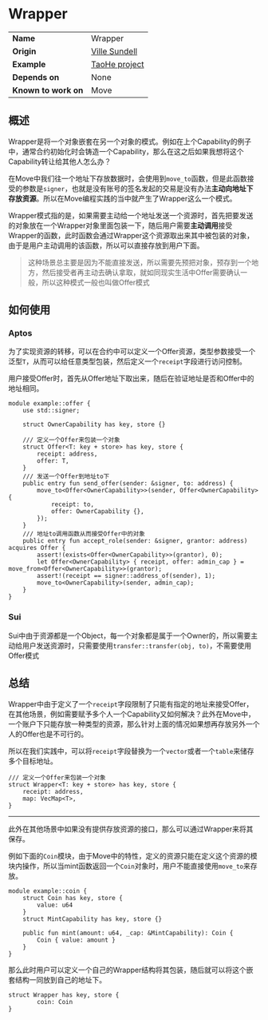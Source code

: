 # Wrapper

|||
|-|-|
| **Name** | Wrapper |
| **Origin** | [Ville Sundell](https://github.com/villesundell) |
| **Example** | [TaoHe project](https://github.com/taoheorg/taohe) |
| **Depends on** | None |
| **Known to work on** | Move |

## 概述

Wrapper是将一个对象嵌套在另一个对象的模式。例如在上个Capability的例子中，通常合约初始化时会铸造一个Capability，那么在这之后如果我想将这个Capability转让给其他人怎么办？

在Move中我们往一个地址下存放数据时，会使用到`move_to`函数，但是此函数接受的参数是`signer`，也就是没有账号的签名发起的交易是没有办法**主动向地址下存放资源**。所以在Move编程实践的当中就产生了Wrapper这么一个模式。

Wrapper模式指的是，如果需要主动给一个地址发送一个资源时，首先把要发送的对象放在一个Wrapper对象里面包装一下，随后用户需要**主动调用**接受Wrapper的函数，此时函数会通过Wrapper这个资源取出来其中被包装的对象，由于是用户主动调用的该函数，所以可以直接存放到用户下面。

> 这种场景总主要是因为不能直接发送，所以需要先预把对象，预存到一个地方，然后接受者再主动去确认拿取，就如同现实生活中Offer需要确认一般，所以这种模式一般也叫做Offer模式

## 如何使用

### Aptos

为了实现资源的转移，可以在合约中可以定义一个Offer资源，类型参数接受一个泛型`T`，从而可以给任意类型包装，然后定义一个`receipt`字段进行访问控制。

用户接受Offer时，首先从Offer地址下取出来，随后在验证地址是否和Offer中的地址相同。

```move
module example::offer {
    use std::signer;

    struct OwnerCapability has key, store {}

    /// 定义一个Offer来包装一个对象
    struct Offer<T: key + store> has key, store {
        receipt: address,
        offer: T,
    }
    /// 发送一个Offer到地址to下
    public entry fun send_offer(sender: &signer, to: address) {
        move_to<Offer<OwnerCapability>>(sender, Offer<OwnerCapability> {
            receipt: to,
            offer: OwnerCapability {},
        });
    }
    /// 地址to调用函数从而接受Offer中的对象
    public entry fun accept_role(sender: &signer, grantor: address) acquires Offer {
        assert!(exists<Offer<OwnerCapability>>(grantor), 0);
        let Offer<OwnerCapability> { receipt, offer: admin_cap } = move_from<Offer<OwnerCapability>>(grantor);
        assert!(receipt == signer::address_of(sender), 1);
        move_to<OwnerCapability>(sender, admin_cap);
    } 
}
```

### Sui

Sui中由于资源都是一个Object，每一个对象都是属于一个Owner的，所以需要主动给用户发送资源时，只需要使用`transfer::transfer(obj, to)`，不需要使用Offer模式

## 总结

Wrapper中由于定义了一个`receipt`字段限制了只能有指定的地址来接受Offer，在其他场景，例如需要赋予多个人一个Capability又如何解决？此外在Move中，一个账户下只能存放一种类型的资源，那么针对上面的情况如果想再存放另外一个人的Offer也是不可行的。

所以在我们实践中，可以将`receipt`字段替换为一个`vector`或者一个`table`来储存多个目标地址。

```move
/// 定义一个Offer来包装一个对象
struct Wrapper<T: key + store> has key, store {
    receipt: address,
    map: VecMap<T>,
}
```

------

此外在其他场景中如果没有提供存放资源的接口，那么可以通过Wrapper来将其保存。

例如下面的`Coin`模块，由于Move中的特性，定义的资源只能在定义这个资源的模块内操作，所以当mint函数返回一个`Coin`对象时，用户不能直接使用`move_to`来存放。

```move
module example::coin {
    struct Coin has key, store {
        value: u64
    }
    struct MintCapability has key, store {}

    public fun mint(amount: u64, _cap: &MintCapability): Coin {
        Coin { value: amount }
    }
}
```

那么此时用户可以定义一个自己的Wrapper结构将其包装，随后就可以将这个嵌套结构一同放到自己的地址下。

```move
struct Wrapper has key, store {
        coin: Coin
}
```

